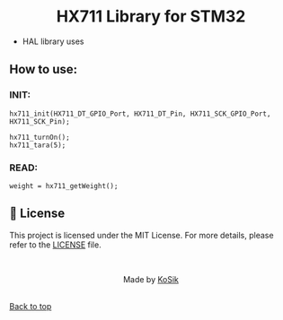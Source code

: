<h1 align="center">HX711 Library for STM32</h1>

- HAL library uses

<h2>How to use:</h2>

<h3>INIT:</h3>

    hx711_init(HX711_DT_GPIO_Port, HX711_DT_Pin, HX711_SCK_GPIO_Port, HX711_SCK_Pin);

    hx711_turnOn();
    hx711_tara(5);

<h3>READ:</h3>

    weight = hx711_getWeight();

## :memo: License ##
This project is licensed under the MIT License. For more details, please refer to the [LICENSE](LICENSE.md) file.

<br/>
<p align="center">Made by <a href="https://github.com/kosik-prog/" target="_blank">KoSik</a><p/>
<br/>
<a href="#top">Back to top</a>
